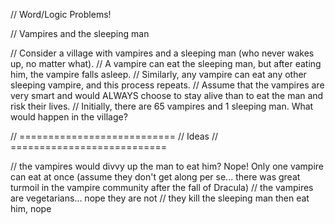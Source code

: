 // Word/Logic Problems!

// Vampires and the sleeping man

// Consider a village with vampires and a sleeping man (who never wakes up, no matter what).
// A vampire can eat the sleeping man, but after eating him, the vampire falls asleep.
// Similarly, any vampire can eat any other sleeping vampire, and this process repeats.
// Assume that the vampires are very smart and would ALWAYS choose to stay alive than to eat the man and risk their lives.
// Initially, there are 65 vampires and 1 sleeping man. What would happen in the village?

// ===========================
// Ideas
// ===========================

// the vampires would divvy up the man to eat him? Nope! Only one vampire can eat at once (assume they don't get along per se... there was great turmoil in the vampire community after the fall of Dracula)
// the vampires are vegetarians... nope they are not
// they kill the sleeping man then eat him, nope